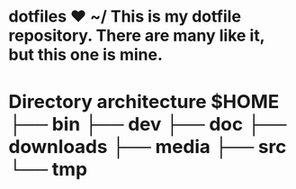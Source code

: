 <H1> dotfiles ❤ ~/
<quote> This is my dotfile repository. There are many like it, but this one is mine.

<H3>Directory architecture
$HOME
├── bin
├── dev
├── doc
├── downloads
├── media
├── src
└── tmp



